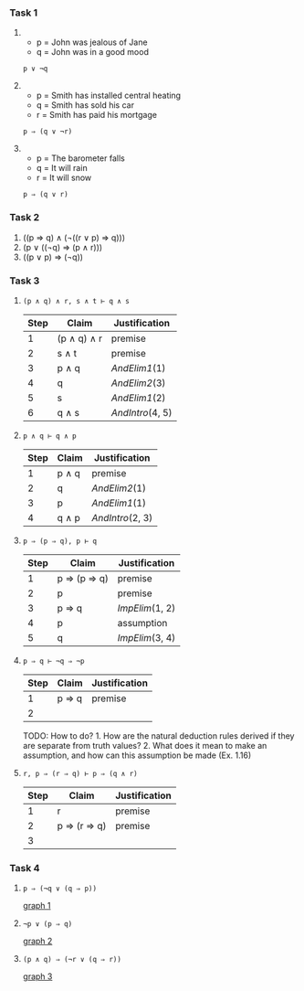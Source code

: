 ### Task 1 ###

1.  - p = John was jealous of Jane
	- q = John was in a good mood

	`p ∨ ¬q`

2.  - p = Smith has installed central heating
    - q = Smith has sold his car
    - r = Smith has paid his mortgage

	`p ⇒ (q ∨ ¬r)`

3.  - p = The barometer falls
    - q = It will rain
    - r = It will snow

	`p ⇒ (q ∨ r)`


### Task 2 ###

1. ((p ⇒ q) ∧ (¬((r ∨ p) ⇒ q)))
2. (p ∨ ((¬q) ⇒ (p ∧ r)))
3. ((p ∨ p) ⇒ (¬q))


### Task 3 ###

1.  `(p ∧ q) ∧ r, s ∧ t ⊢ q ∧ s`

	Step | Claim | Justification
	-----|-------|--------------
	1 | (p ∧ q) ∧ r | premise
	2 | s ∧ t | premise
	3 | p ∧ q | *AndElim1*(1)
	4 | q | *AndElim2*(3)
	5 | s | *AndElim1*(2)
	6 | q ∧ s | *AndIntro*(4, 5)

2.  `p ∧ q ⊢ q ∧ p`

    Step | Claim | Justification
    -----|-------|--------------
    1 | p ∧ q | premise
	2 | q | *AndElim2*(1)
	3 | p | *AndElim1*(1)
	4 | q ∧ p | *AndIntro*(2, 3)

2.  `p ⇒ (p ⇒ q), p ⊢ q`

    Step | Claim | Justification
    -----|-------|--------------
    1 | p ⇒ (p ⇒ q) | premise
	2 | p | premise
	3 | p ⇒ q | *ImpElim*(1, 2)
	4 | p | assumption
	5 | q | *ImpElim*(3, 4)

4.  `p ⇒ q ⊢ ¬q ⇒ ¬p`

    Step | Claim | Justification
    -----|-------|--------------
    1 | p ⇒ q | premise
	2 | 

	TODO: How to do? 1. How are the natural deduction rules derived if they are separate from truth values? 2. What does it mean to make an assumption, and how can this assumption be made (Ex. 1.16)

5.  `r, p ⇒ (r ⇒ q) ⊢ p ⇒ (q ∧ r)`

    Step | Claim | Justification
    -----|-------|--------------
    1 | r | premise
    2 | p ⇒ (r ⇒ q) | premise
	3 | 


### Task 4 ###

1. `p ⇒ (¬q ∨ (q ⇒ p))`

	[graph 1](parse-tree-1.png)

2. `¬p ∨ (p ⇒ q)`

	[graph 2](parse-tree-2.png)

3. `(p ∧ q) ⇒ (¬r ∨ (q ⇒ r))`

	[graph 3](parse-tree-3.png)







